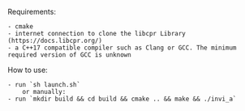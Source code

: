 Requirements:

	- cmake
	- internet connection to clone the libcpr Library (https://docs.libcpr.org/)
	- a C++17 compatible compiler such as Clang or GCC. The minimum required version of GCC is unknown

How to use:

	- run `sh launch.sh`
		or manually:
	- run `mkdir build && cd build && cmake .. && make && ./invi_a`